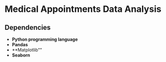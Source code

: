 # Medical Appointments Data Analysis

###

## Dependencies
* **Python programming language**
* **Pandas**
* **Matplotlib""
* **Seaborn**
